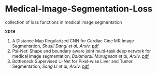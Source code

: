 # Medical-Image-Segmentation-Loss
collection of loss functions in medical image segmentation

**2019**
1. A Distance Map Regularized CNN for Cardiac Cine MR Image Segmentation, *Shusil Dangi et al, Arxiv.* [pdf](https://arxiv.org/pdf/1901.01238.pdf)
1. Psi-Net: Shape and boundary aware joint multi-task deep network for medical image segmentation, *Balamurali Murugesan et al, Arxiv.* [pdf](https://arxiv.org/pdf/1902.04099.pdf)
1. Bottleneck Supervised U-Net for Pixel-wise Liver and Tumor Segmentation, *Song LI et al, Arxiv.* [pdf](https://arxiv.org/pdf/1810.10331.pdf)

